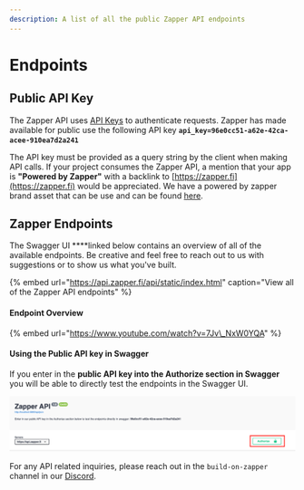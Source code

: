 ```yaml
---
description: A list of all the public Zapper API endpoints
---
```


# Endpoints

## Public API Key

The Zapper API uses [API Keys](https://swagger.io/docs/specification/authentication/api-keys/) to authenticate requests. Zapper has made available for public use the following API key **`api_key=96e0cc51-a62e-42ca-acee-910ea7d2a241`**

The API key must be provided as a query string by the client when making API calls. If your project consumes the Zapper API, a mention that your app is **"Powered by Zapper"** with a backlink to [https://zapper.fi](https://zapper.fi) would be appreciated. We have a powered by zapper brand asset that can be use and can be found [here](../additional-resources/brand-assets.md).

## Zapper Endpoints

The Swagger UI ****linked below contains an overview of all of the available endpoints. Be creative and feel free to reach out to us with suggestions or to show us what you've built. 

{% embed url="https://api.zapper.fi/api/static/index.html" caption="View all of the Zapper API endpoints" %}

#### Endpoint Overview

{% embed url="https://www.youtube.com/watch?v=7Jv\_NxW0YQA" %}

#### Using the Public API key in Swagger

If you enter in the **public API key into the Authorize section in Swagger** you will be able to directly test the endpoints in the Swagger UI. 

![Enter API key into the authorize section](../.gitbook/assets/swagger-auth.png)

For any API related inquiries, please reach out in the `build-on-zapper` channel in our [Discord](https://discord.com/invite/5C4wxPr).

